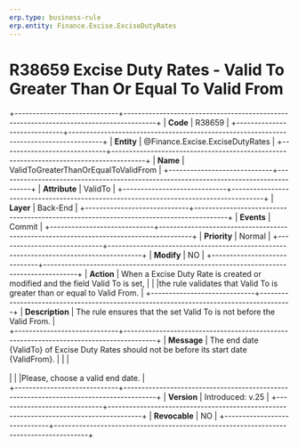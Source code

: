 ```yaml
---
erp.type: business-rule
erp.entity: Finance.Excise.ExciseDutyRates  
---
```


# R38659 Excise Duty Rates - Valid To Greater Than Or Equal To Valid From
+-----------------------------+---------------------------------------------------------------------------------------+
| **Code**                    | R38659                                                                                |
+-----------------------------+---------------------------------------------------------------------------------------+
| **Entity**                  | @Finance.Excise.ExciseDutyRates                                                       |
+-----------------------------+---------------------------------------------------------------------------------------+
| **Name**                    | ValidToGreaterThanOrEqualToValidFrom                                                   |
+-----------------------------+---------------------------------------------------------------------------------------+
| **Attribute**               | ValidTo                                                                  |
+-----------------------------+---------------------------------------------------------------------------------------+
| **Layer**                   | Back-End                                                                              |
+-----------------------------+---------------------------------------------------------------------------------------+
| **Events**                  | Commit                                                                                |
+-----------------------------+---------------------------------------------------------------------------------------+
| **Priority**                | Normal                                                                                |
+-----------------------------+---------------------------------------------------------------------------------------+
| **Modify**                  | NO                                                                                    |
+-----------------------------+---------------------------------------------------------------------------------------+
| **Action**                  | When a Excise Duty Rate is created or modified and the field Valid To  is set,        |
|                             |the rule validates that Valid To is greater than or equal to Valid From.               |
+-----------------------------+---------------------------------------------------------------------------------------+
| **Description**             | The rule ensures that the set Valid To is not before the Valid From. |     
+-----------------------------+---------------------------------------------------------------------------------------+
| **Message**                 | The end date {ValidTo} of Excise Duty Rates should not be before its start date {ValidFrom}.   | 
|                             | <br></br>                                                                             | 
|                             |Please, choose a valid end date.                                                   |         
+-----------------------------+---------------------------------------------------------------------------------------+
| **Version**                 | Introduced: v.25                                                                      |
+-----------------------------+---------------------------------------------------------------------------------------+
| **Revocable**               | NO                                                                                    |
+-----------------------------+---------------------------------------------------------------------------------------+
